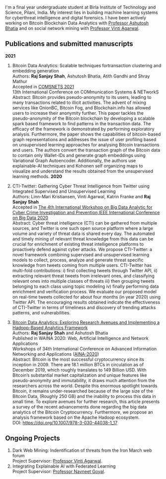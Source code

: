 
I'm a final year undergraduate student at Birla Institute of Technology and Science, Pilani, India. My interest lies in building machine learning systems for cyberthreat intelligence and digital forensics. I have been actively working on Bitcoin Blockchain Data Analytics with [Professor Ashutosh Bhatia](https://www.bits-pilani.ac.in/pilani/ashutoshbhatia/profile) and on social network mining with [Professor Vinti Agarwal](https://www.bits-pilani.ac.in/pilani/vintiagarwal/Research). 


## Publications and submitted manuscripts
**2021**
1. Bitcoin Data Analytics: Scalable techniques fortransaction clustering and embedding generation\
Authors: **Raj Sanjay Shah**, Ashutosh Bhatia, Atith Gandhi and Shray Mathur\
Accepted in [COMSNETS 2021](https://www.comsnets.org/)\
13th International Conference on COMmunication Systems & NETworkS\
Abstract: Bitcoin provides pseudo-anonymity to its users, leading to many transactions related to illicit activities. The advent of mixing services like OnionBC, Bitcoin Fog, and Blockchain.info has allowed users to increase their anonymity further. This paper tackles the pseudo-anonymity of the Bitcoin blockchain by developing a scalable spark based framework to find patterns in the transaction data. The efficacy of the framework is demonstrated by performing exploratory analysis. Furthermore, the paper shows the capabilities of bitcoin-based graph representations and addresses the issue of user profiling based on unsupervised learning approaches for analysing Bitcoin transactions and users. The authors convert the transaction graph of the Bitcoin data to contain only Wallet-IDs and generate graph embeddings using Variational Graph Autoencoder. Additionally, the authors use explainable-AI techniques and Kohonen self organizing maps to visualize and understand the results obtained from the unsupervised learning methods.
**2020**
2. CTI-Twitter: Gathering Cyber Threat Intelligence from Twitter using Integrated Supervised and Unsupervised Learning\
Authors: Linn-Mari Kristiansen, Vinti Agarwal, Katrin Franke and **Raj Sanjay Shah**\
Accepted in [The 4th International Workshop on Big Data Analytic for Cyber Crime Investigation and Prevention,IEEE International Conference on Big Data 2020](https://folk.ntnu.no/andriis/bdaccip2020/)\
Abstract: Cyber threat intelligence (CTI) can be gathered from multiple sources, and Twitter is one such open source platform where a large volume and variety of threat data is shared every day. The automated and timely mining of relevant threat knowledge from this data can be crucial for enrichment of existing threat intelligence platforms to proactively defend against cyber attacks. We propose CTI-Twitter: a novel framework combining supervised and unsupervised learning models to collect, process, analyze and generate threat specific knowledge from tweets coming from multiple users. CTI-Twitter has multi-fold contributions: i) first collecting tweets through Twitter API, ii) extracting relevant threat tweets from irrelevant ones, and classifying relevant ones into multiple classes of threats iii) then grouping tweets belonging to each class using topic modeling iv) finally performing data enrichment and verification process. We evaluate our proposed model on real-time tweets collected for about four months (in year 2020) using Twitter API. The encouraging results obtained indicate the effectiveness of CTI-Twitter in terms of timeliness and discovery of trending attacks patterns, and vulnerabilities.

3. [Bitcoin Data Analytics: Exploring Research Avenues and Implementing a Hadoop-Based Analytics Framework](https://doi.org/10.1007/978-3-030-44038-1_17)\
Authors: **Raj Sanjay Shah** and Ashutosh Bhatia\
Published in WAINA 2020: Web, Artificial Intelligence and Network Applications\
Workshops of 34th International Conference on Advanced Information Networking and Applications ([AINA-2020](http://voyager.ce.fit.ac.jp/conf/aina/2020/))\
Abstract: Bitcoin is the most successful cryptocurrency since its inception in 2009. There are 18.1 million BTCs in circulation as of December 2019, which roughly translates to 149 Billion USD. With Bitcoin’s substantial market capitalization and unique features like pseudo-anonymity and immutability, it draws much attention from the researchers across the world. Despite this enormous spotlight towards Bitcoin, it remains under-researched because of the large size of the Bitcoin Data, (Roughly 250 GB) and the inability to process this data in small time. To explore avenues for further research, this article presents a survey of the recent advancements done regarding the big data analytics of the Bitcoin Cryptocurrency. Furthermore, we propose an analysis framework based on the Apache Hadoop ecosystem.\
DOI: https://doi.org/10.1007/978-3-030-44038-1_17




## Ongoing Projects
1. Dark Web Mining: Indentification of threats from the Iron March web forum\
Project Supervisor: [Professor Vinti Agarwal](https://www.bits-pilani.ac.in/pilani/vintiagarwal/Research).
2. Integrating Explainable AI with Federated Learning\
Project Supervisor: [Professor Navneet Goyal]( https://universe.bits-pilani.ac.in/pilani/goel/profile).
